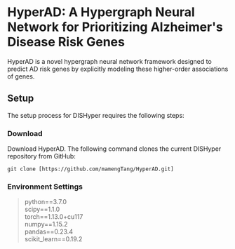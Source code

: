# HyperAD: A Hypergraph Neural Network for Prioritizing Alzheimer's Disease Risk Genes

HyperAD is a novel hypergraph neural network framework designed to predict AD risk genes by explicitly modeling these higher-order associations of genes.

Setup
------------------------
The setup process for DISHyper requires the following steps:
### Download
Download HyperAD.  The following command clones the current DISHyper repository from GitHub:

    git clone [https://github.com/mamengTang/HyperAD.git]
    
### Environment Settings
> python==3.7.0 \
> scipy==1.1.0 \
> torch==1.13.0+cu117 \
> numpy==1.15.2 \
> pandas==0.23.4 \
> scikit_learn==0.19.2
